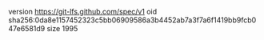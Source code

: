 version https://git-lfs.github.com/spec/v1
oid sha256:0da8e1157452323c5bb06909586a3b4452ab7a3f7a6f1419bb9fcb047e6581d9
size 1995
